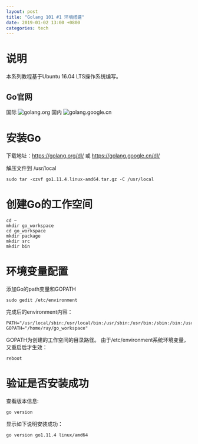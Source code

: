 ```yaml
---
layout: post
title: "Golang 101 #1 环境搭建"
date: 2019-01-02 13:00 +0800
categories: tech
---
```


# 说明
本系列教程基于Ubuntu 16.04 LTS操作系统编写。
## Go官网
国际
![golang.org](https://golang.org)
国内
![golang.google.cn](https://golang.google.cn)

# 安装Go
下载地址：https://golang.org/dl/ 或 https://golang.google.cn/dl/

解压文件到 /usr/local
```
sudo tar -xzvf go1.11.4.linux-amd64.tar.gz -C /usr/local
```

# 创建Go的工作空间
```
cd ~
mkdir go_workspace
cd go_workspace
mkdir package
mkdir src
mkdir bin
```

# 环境变量配置
添加Go的path变量和GOPATH
```
sudo gedit /etc/environment
```

完成后的environment内容：
```
PATH="/usr/local/sbin:/usr/local/bin:/usr/sbin:/usr/bin:/sbin:/bin:/usr/games:/usr/local/games:/usr/local/go/bin"
GOPATH="/home/ray/go_workspace"
```

GOPATH为创建的工作空间的目录路径。
由于/etc/environment系统环境变量，又重启后才生效：
```
reboot
```

# 验证是否安装成功
查看版本信息:
```
go version
```

显示如下说明安装成功：
```
go version go1.11.4 linux/amd64
```
